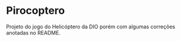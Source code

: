 # Pirocoptero
Projeto do jogo do Helicóptero da DIO porém com algumas correções anotadas no README.
